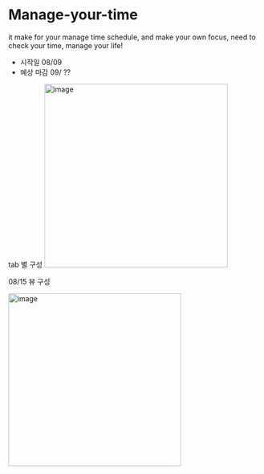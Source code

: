 # Manage-your-time
it make for your manage time schedule, and make your own focus, need to check your time, manage your life!


- 시작일 08/09
- 예상 마감 09/ ??


tab 별 구성
<img width="365" alt="image" src="https://user-images.githubusercontent.com/78361650/183590337-45cd94ab-fc82-439f-b4ef-d2864d460725.png">


08/15 뷰 구성

<img width="344" alt="image" src="https://user-images.githubusercontent.com/78361650/184605089-e635382e-7134-4d42-930f-417d1419ff6e.png">
